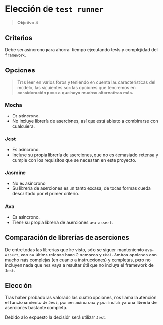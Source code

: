 # Elección de `test runner`
> Objetivo 4

## Criterios
Debe ser asíncrono para ahorrar tiempo ejecutando tests y complejidad del `framework`.

## Opciones
> Tras leer en varios foros y teniendo en cuenta las características del modelo, las siguientes son las opciones que tendremos en consideración pese a que haya muchas alternativas más.

### Mocha
* Es asíncrono.
* No incluye librería de aserciones, así que está abierto a combinarse con cualquiera.

### Jest
* Es asíncrono.
* Incluye su propia librería de aserciones, que no es demasiado extensa y cumple con los requisitos que se necesitan en este proyecto.

### Jasmine
* No es asíncrono
* Su librería de aserciones es un tanto excasa, de todas formas queda descartado por el primer criterio.

### Ava
* Es asíncrono.
* Tiene su propia librería de aserciones `ava-assert`.

## Comparación de librerías de aserciones

De entre todas las librerías que he visto, sólo se siguen manteniendo `ava-assert`, con su último release hace 2 semanas y `Chai`. Ambas opciones con mucho más complejas (en cuanto a instrucciones) y completas, pero no incluyen nada que nos vaya a resultar útil que no incluya el framework de `Jest`.

## Elección

Tras haber probado las valorado las cuatro opciones, nos llama la atención el funcionamiento de `Jest`, por ser asíncrono y por incluir ya una libreria de aserciones bastante completa.

Debido a lo expuesto la decisión será utilizar `Jest`.

